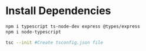 # Install Dependencies

```bash
npm i typescript ts-node-dev express @types/express
npm i node-typescript

tsc --init #Create tsconfig.json file
```
